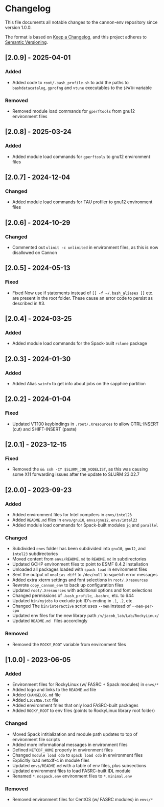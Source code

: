 # Changelog

This file documents all notable changes to the cannon-env repository since version 1.0.0. 

The format is based on [Keep a Changelog](https://keepachangelog.com/en/1.0.0/), and this project adheres to [Semantic Versioning](https://semver.org/spec/v2.0.0.html).

## [2.0.9] - 2025-04-01
### Added
- Added code to `root/.bash_profile.sh` to add the paths to `bashdatacatalog`, `gprofng` and `vtune` executables to the `$PATH` variable

### Removed
- Removed module load commands for `gperftools` from gnu12 environment files

## [2.0.8] - 2025-03-24
### Added
- Added module load commands for `gperftools` to gnu12 environment files

## [2.0.7] - 2024-12-04
### Changed
- Added module load commands for TAU profiler to gnu12 environment files

## [2.0.6] - 2024-10-29
### Changed
- Commented out `ulimit -c unlimited` in environment files, as this is now disallowed on Cannon

## [2.0.5] - 2024-05-13
### Fixed
- Fixed Now use if statements instead of `[[ -f ~/.bash_aliases ]]` etc. are present in the root folder.  These cause an error code to persist as described in #3. 

## [2.0.4] - 2024-03-25
### Added
- Added module load commands for the Spack-built `rclone` package

## [2.0.3] - 2024-01-30
### Added
- Added Alias `sainfo` to get info about jobs on the sapphire partition

## [2.0.2] - 2024-01-04
### Fixed
- Updated VT100 keybindings in `.root/.Xresources` to allow CTRL-INSERT (cut) and SHIFT-INSERT (paste)

## [2.0.1] - 2023-12-15
### Fixed
- Removed the `&& ssh -CY $SLURM_JOB_NODELIST`, as this was causing some X11 forwarding issues after the update to SLURM 23.02.7

## [2.0.0] - 2023-09-23
### Added
- Added environment files for Intel compilers in `envs/intel23`
- Added `README.md` files in `envs/gnu10`, `envs/gnu12`, `envs/intel23`
- Added module load commands for Spack-built modules `jq` and `parallel`

### Changed
- Subdivided `envs` folder has been subdivided into `gnu10`, `gnu12`, and  `intel23` subdirectories
- Moved content from `envs/README.md` to `README.md` in subdirectories
- Updated GCHP environment files to point to ESMF 8.4.2 installation
- Unloaded all packages loaded with `spack load` in environment files
- Sent the output of `unalias diff` to `/dev/null` to squelch error messages
- Added extra xterm settings and font selections in `root/.Xresources`
- Rewrote `copy_cannon_env` to back up configuration files
- Updated `root/.Xresources` with additional options and font selections
- Changed permissions of `.bash_profile`, `.bashrc`, etc. to 644
- Updated `bin/myjobs` to exclude job ID's ending in `.1`, `.2`, etc.
- Changed The `bin/interactive` script uses `--mem` instead of `--mem-per-cpu`
- Updated env files for the new library path `/n/jacob_lab/Lab/RockyLinux/`
- Updated `README.md ` files accordingly

### Removed
- Removed the `ROCKY_ROOT` variable from environment files

## [1.0.0] - 2023-06-05
### Added
- Environment files for RockyLinux (w/ FASRC + Spack modules) in `envs/*`
- Added logo and links to the `README.md` file
- Added `CHANGELOG.md` file
- Added `LICENSE.txt` file
- Added environment fnles that only load FASRC-built packages
- Added `ROCKY_ROOT` to env files (points to RockyLinux library root folder)

### Changed
- Moved Spack intitialization and module path updates to top of environment file scripts
- Added more informational messages in environment files
- Defined `NETCDF_HOME` properly in environment files
- Changed `module load cdo` to `spack load cdo` in environment files
- Explicitly load netcdf-c in module files
- Updated `envs/README.md` with a table of env files, plus subsections
- Updated environment files to load FASRC-built IDL module
- Renamed `*.nospack.env` environment files to `*.minimal.env`

### Removed
- Removed environment files for CentOS (w/ FASRC modules) in `envs/*`
